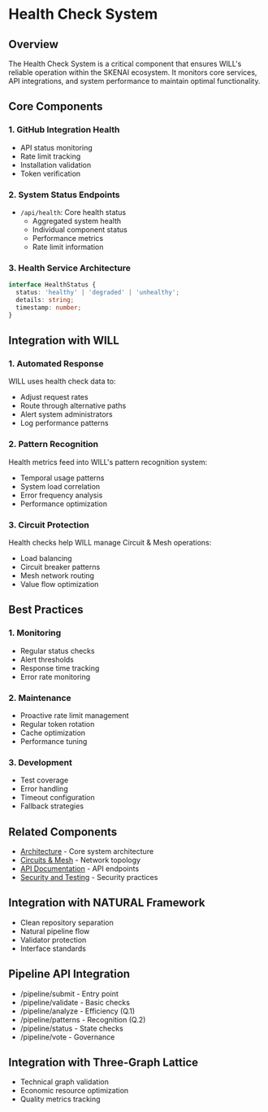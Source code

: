 # Health Check System

## Overview
The Health Check System is a critical component that ensures WILL's reliable operation within the SKENAI ecosystem. It monitors core services, API integrations, and system performance to maintain optimal functionality.

## Core Components

### 1. GitHub Integration Health
- API status monitoring
- Rate limit tracking
- Installation validation
- Token verification

### 2. System Status Endpoints
- `/api/health`: Core health status
  - Aggregated system health
  - Individual component status
  - Performance metrics
  - Rate limit information

### 3. Health Service Architecture
```typescript
interface HealthStatus {
  status: 'healthy' | 'degraded' | 'unhealthy';
  details: string;
  timestamp: number;
}
```

## Integration with WILL

### 1. Automated Response
WILL uses health check data to:
- Adjust request rates
- Route through alternative paths
- Alert system administrators
- Log performance patterns

### 2. Pattern Recognition
Health metrics feed into WILL's pattern recognition system:
- Temporal usage patterns
- System load correlation
- Error frequency analysis
- Performance optimization

### 3. Circuit Protection
Health checks help WILL manage Circuit & Mesh operations:
- Load balancing
- Circuit breaker patterns
- Mesh network routing
- Value flow optimization

## Best Practices

### 1. Monitoring
- Regular status checks
- Alert thresholds
- Response time tracking
- Error rate monitoring

### 2. Maintenance
- Proactive rate limit management
- Regular token rotation
- Cache optimization
- Performance tuning

### 3. Development
- Test coverage
- Error handling
- Timeout configuration
- Fallback strategies

## Related Components
- [Architecture](Architecture) - Core system architecture
- [Circuits & Mesh](Circuits-Mesh) - Network topology
- [API Documentation](API-Documentation) - API endpoints
- [Security and Testing](Security-and-Testing) - Security practices


## Integration with NATURAL Framework
- Clean repository separation
- Natural pipeline flow
- Validator protection
- Interface standards

## Pipeline API Integration
- /pipeline/submit - Entry point
- /pipeline/validate - Basic checks
- /pipeline/analyze - Efficiency (Q.1)
- /pipeline/patterns - Recognition (Q.2)
- /pipeline/status - State checks
- /pipeline/vote - Governance

## Integration with Three-Graph Lattice
- Technical graph validation
- Economic resource optimization
- Quality metrics tracking